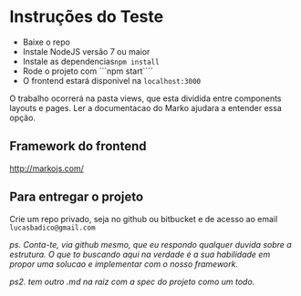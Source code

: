 # Instruções do Teste
- Baixe o repo
- Instale NodeJS versão 7 ou maior
- Instale as dependencias```npm install```
- Rode o projeto com ```npm start````
- O frontend estará disponivel na ```localhost:3000```

O trabalho ocorrerá na pasta views, que esta dividida entre components layouts e pages. 
Ler a documentacao do Marko ajudara a entender essa opção.

## Framework do frontend
http://markojs.com/

## Para entregar o projeto
Crie um repo privado, seja no github ou bitbucket e de acesso ao email ```lucasbadico@gmail.com```

*ps. Conta-te, via github mesmo, que eu respondo qualquer duvida sobre a estrutura. O que to buscando aqui na verdade é a sua habilidade em propor uma solucao e implementar com o nosso framework.*

*ps2. tem outro .md na raiz com a spec do projeto como um todo.*